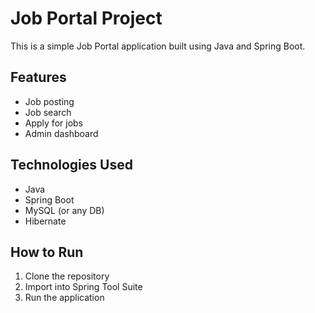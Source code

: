 # Job Portal Project

This is a simple Job Portal application built using Java and Spring Boot.

## Features
- Job posting
- Job search
- Apply for jobs
- Admin dashboard

## Technologies Used
- Java
- Spring Boot
- MySQL (or any DB)
- Hibernate

## How to Run
1. Clone the repository
2. Import into Spring Tool Suite
3. Run the application
